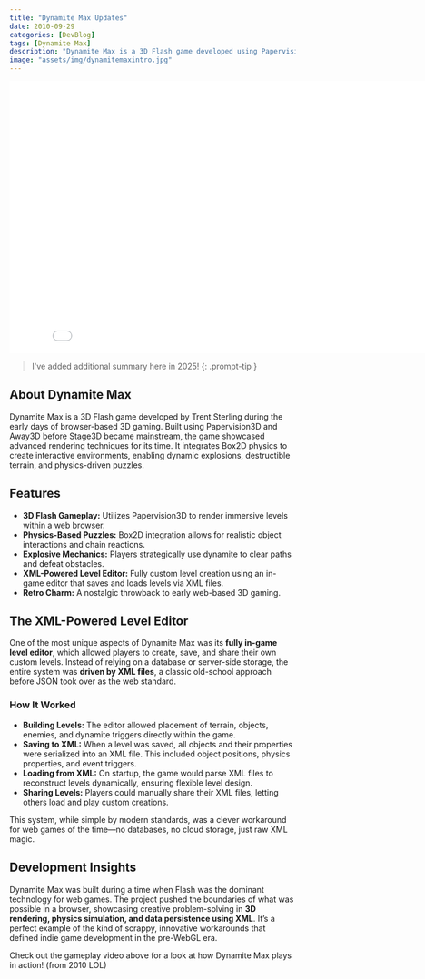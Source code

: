 ```yaml
---
title: "Dynamite Max Updates"
date: 2010-09-29
categories: [DevBlog]
tags: [Dynamite Max]
description: "Dynamite Max is a 3D Flash game developed using Papervision3D and Box2D, featuring physics-driven puzzles, explosive gameplay, and an XML-powered level editor."
image: "assets/img/dynamitemaxintro.jpg"
---
```



<iframe width="840" height="480" src="//www.youtube.com/embed/9jyXvl8VUQA" frameborder="0" allowfullscreen="allowfullscreen">&nbsp;</iframe>



> I've added additional summary here in 2025!
{: .prompt-tip }


## About Dynamite Max

Dynamite Max is a 3D Flash game developed by Trent Sterling during the early days of browser-based 3D gaming. Built using Papervision3D and Away3D before Stage3D became mainstream, the game showcased advanced rendering techniques for its time. It integrates Box2D physics to create interactive environments, enabling dynamic explosions, destructible terrain, and physics-driven puzzles.

## Features

- **3D Flash Gameplay:** Utilizes Papervision3D to render immersive levels within a web browser.
- **Physics-Based Puzzles:** Box2D integration allows for realistic object interactions and chain reactions.
- **Explosive Mechanics:** Players strategically use dynamite to clear paths and defeat obstacles.
- **XML-Powered Level Editor:** Fully custom level creation using an in-game editor that saves and loads levels via XML files.
- **Retro Charm:** A nostalgic throwback to early web-based 3D gaming.

## The XML-Powered Level Editor

One of the most unique aspects of Dynamite Max was its **fully in-game level editor**, which allowed players to create, save, and share their own custom levels. Instead of relying on a database or server-side storage, the entire system was **driven by XML files**, a classic old-school approach before JSON took over as the web standard.

### How It Worked
- **Building Levels:** The editor allowed placement of terrain, objects, enemies, and dynamite triggers directly within the game.
- **Saving to XML:** When a level was saved, all objects and their properties were serialized into an XML file. This included object positions, physics properties, and event triggers.
- **Loading from XML:** On startup, the game would parse XML files to reconstruct levels dynamically, ensuring flexible level design.
- **Sharing Levels:** Players could manually share their XML files, letting others load and play custom creations.

This system, while simple by modern standards, was a clever workaround for web games of the time—no databases, no cloud storage, just raw XML magic.

## Development Insights

Dynamite Max was built during a time when Flash was the dominant technology for web games. The project pushed the boundaries of what was possible in a browser, showcasing creative problem-solving in **3D rendering, physics simulation, and data persistence using XML**. It’s a perfect example of the kind of scrappy, innovative workarounds that defined indie game development in the pre-WebGL era.

Check out the gameplay video above for a look at how Dynamite Max plays in action! (from 2010 LOL)
